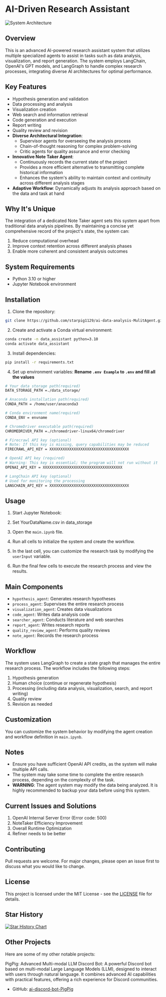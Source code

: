 # AI-Driven Research Assistant

![System Architecture](Architecture.png)

## Overview

This is an advanced AI-powered research assistant system that utilizes multiple specialized agents to assist in tasks such as data analysis, visualization, and report generation. The system employs LangChain, OpenAI's GPT models, and LangGraph to handle complex research processes, integrating diverse AI architectures for optimal performance.

## Key Features

- Hypothesis generation and validation
- Data processing and analysis
- Visualization creation
- Web search and information retrieval
- Code generation and execution
- Report writing
- Quality review and revision
- **Diverse Architectural Integration**: 
  - Supervisor agents for overseeing the analysis process
  - Chain-of-thought reasoning for complex problem-solving
  - Critic agents for quality assurance and error checking
- **Innovative Note Taker Agent**: 
  - Continuously records the current state of the project
  - Provides a more efficient alternative to transmitting complete historical information
  - Enhances the system's ability to maintain context and continuity across different analysis stages
- **Adaptive Workflow**: Dynamically adjusts its analysis approach based on the data and task at hand

## Why It's Unique

The integration of a dedicated Note Taker agent sets this system apart from traditional data analysis pipelines. By maintaining a concise yet comprehensive record of the project's state, the system can:

1. Reduce computational overhead
2. Improve context retention across different analysis phases
3. Enable more coherent and consistent analysis outcomes

## System Requirements

- Python 3.10 or higher
- Jupyter Notebook environment

## Installation

1. Clone the repository:
```bash
git clone https://github.com/starpig1129/ai-data-analysis-MulitAgent.git
```
2. Create and activate a Conda virtual environment:
```bash
conda create -n data_assistant python=3.10
conda activate data_assistant
```
3. Install dependencies:
```bash
pip install -r requirements.txt
```
4. Set up environment variables:
**Rename `.env Example` to `.env` and fill all the values**
```sh
# Your data storage path(required)
DATA_STORAGE_PATH =./data_storage/

# Anaconda installation path(required)
CONDA_PATH = /home/user/anaconda3

# Conda environment name(required)
CONDA_ENV = envname

# ChromeDriver executable path(required)
CHROMEDRIVER_PATH =./chromedriver-linux64/chromedriver

# Firecrawl API key (optional)
# Note: If this key is missing, query capabilities may be reduced
FIRECRAWL_API_KEY = XXXXXXXXXXXXXXXXXXXXXXXXXXXXXXXXXXXX

# OpenAI API key (required)
# Warning: This key is essential; the program will not run without it
OPENAI_API_KEY = XXXXXXXXXXXXXXXXXXXXXXXXXXXXXXXXXXXX

# LangChain API key (optional)
# Used for monitoring the processing
LANGCHAIN_API_KEY = XXXXXXXXXXXXXXXXXXXXXXXXXXXXXXXXXXXX
```
## Usage

1. Start Jupyter Notebook:

2. Set YourDataName.csv in data_storage

3. Open the `main.ipynb` file.

4. Run all cells to initialize the system and create the workflow.

5. In the last cell, you can customize the research task by modifying the `userInput` variable.

6. Run the final few cells to execute the research process and view the results.

## Main Components

- `hypothesis_agent`: Generates research hypotheses
- `process_agent`: Supervises the entire research process
- `visualization_agent`: Creates data visualizations
- `code_agent`: Writes data analysis code
- `searcher_agent`: Conducts literature and web searches
- `report_agent`: Writes research reports
- `quality_review_agent`: Performs quality reviews
- `note_agent`: Records the research process

## Workflow

The system uses LangGraph to create a state graph that manages the entire research process. The workflow includes the following steps:

1. Hypothesis generation
2. Human choice (continue or regenerate hypothesis)
3. Processing (including data analysis, visualization, search, and report writing)
4. Quality review
5. Revision as needed

## Customization

You can customize the system behavior by modifying the agent creation and workflow definition in `main.ipynb`.

## Notes

- Ensure you have sufficient OpenAI API credits, as the system will make multiple API calls.
- The system may take some time to complete the entire research process, depending on the complexity of the task.
- **WARNING**: The agent system may modify the data being analyzed. It is highly recommended to backup your data before using this system.
## Current Issues and Solutions
1. OpenAI Internal Server Error (Error code: 500)
2. NoteTaker Efficiency Improvement
3. Overall Runtime Optimization
4. Refiner needs to be better
## Contributing

Pull requests are welcome. For major changes, please open an issue first to discuss what you would like to change.

## License

This project is licensed under the MIT License - see the [LICENSE](LICENSE) file for details.

## Star History

[![Star History Chart](https://api.star-history.com/svg?repos=starpig1129/Multi-agent-DataAnalysis&type=Date)](https://star-history.com/#starpig1129/Multi-agent-DataAnalysis&Date)

## Other Projects
Here are some of my other notable projects:

PigPig: Advanced Multi-modal LLM Discord Bot: 
A powerful Discord bot based on multi-modal Large Language Models (LLM), designed to interact with users through natural language. 
It combines advanced AI capabilities with practical features, offering a rich experience for Discord communities.
- GitHub: [ai-discord-bot-PigPig](https://github.com/starpig1129/ai-discord-bot-PigPig)